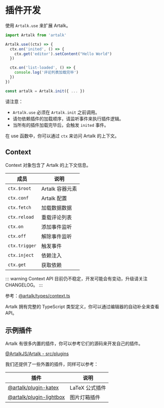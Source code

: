 # 插件开发

使用 `Artalk.use` 来扩展 Artalk。

```js
import Artalk from 'artalk'

Artalk.use((ctx) => {
  ctx.on('inited', () => {
    ctx.get('editor').setContent("Hello World")
  })

  ctx.on('list-loaded', () => {
    console.log('评论列表加载完毕')
  })
})

const artalk = Artalk.init({ ... })
```

请注意：

- `Artalk.use` 必须在 `Artalk.init` 之前调用。
- 请勿依赖插件的加载顺序，请监听事件来执行插件逻辑。
- 当所有的插件加载完毕后，会触发 `inited` 事件。

在 use 函数中，你可以通过 `ctx` 来访问 Artalk 的上下文。

## Context

Context 对象包含了 Artalk 的上下文信息。

| 成员 | 说明 |
| --- | --- |
| `ctx.$root` | Artalk 容器元素 |
| `ctx.conf` | Artalk 配置 |
| `ctx.fetch` | 加载数据数据 |
| `ctx.reload` | 重载评论列表 |
| `ctx.on` | 添加事件监听 |
| `ctx.off` | 解除事件监听 |
| `ctx.trigger` | 触发事件 |
| `ctx.inject` | 依赖注入 |
| `ctx.get` | 获取依赖 |

::: warning
Context API 目前仍不稳定，开发可能会有变动，升级请关注 CHANGELOG。
:::

参考：[@artalk/types/context.ts](https://github.com/ArtalkJS/Artalk/blob/master/ui/artalk/types/context.ts)

Artalk 拥有完整的 TypeScript 类型定义，你可以通过编辑器的自动补全来查看 API。

## 示例插件

Artalk 有很多内置的插件，你可以参考它们的源码来开发自己的插件。

[@ArtalkJS/Artalk - src/plugins](https://github.com/ArtalkJS/Artalk/tree/master/ui/artalk/src/plugins)

我们还提供了一些外置的插件，同样可以参考：

| 插件 | 说明 |
| --- | --- |
| [@artalk/plugin-katex](https://github.com/ArtalkJS/Artalk/tree/master/ui/plugin-katex) | LaTeX 公式插件 |
| [@artalk/plugin-lightbox](https://github.com/ArtalkJS/Artalk/tree/master/ui/plugin-lightbox) | 图片灯箱插件 |

